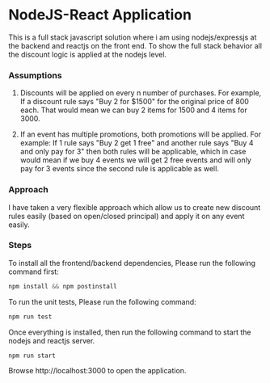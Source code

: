 # NodeJS-React Application

This is a full stack javascript solution where i am using nodejs/expressjs at the backend and reactjs on the front end. To show the full stack behavior all the discount logic is applied at the nodejs level.

### Assumptions

1) Discounts will be applied on every n number of purchases. For example, If a discount rule says "Buy 2 for $1500" for the original price of 800 each.
That would mean we can buy 2 items for 1500 and 4 items for 3000.

2) If an event has multiple promotions, both promotions will be applied. For example: If 1 rule says "Buy 2 get 1 free" and another rule says "Buy 4 and only pay for 3" then both rules will be applicable, which in case would mean if we buy 4 events we will get 2 free events and will only pay for 3 events since the second rule is applicable as well.


### Approach

I have taken a very flexible approach which allow us to create new discount rules easily (based on open/closed principal) and apply it on any event easily.

### Steps 

To install all the frontend/backend dependencies, Please run the following command first:

```javascript
npm install && npm postinstall
```

To run the unit tests, Please run the following command:

```javascript
npm run test
```

Once everything is installed, then run the following command to start the nodejs and reactjs server.


```javascript
npm run start
```
Browse http://localhost:3000 to open the application.



